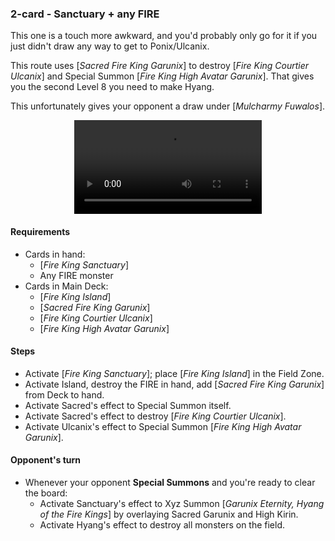 ### 2-card - Sanctuary + any FIRE

This one is a touch more awkward, and you'd probably only go for it if you just didn't draw any way to get to Ponix/Ulcanix.

This route uses [_Sacred Fire King Garunix_] to destroy [_Fire King Courtier Ulcanix_] and Special Summon [_Fire King High Avatar Garunix_]. That gives you the second Level 8 you need to make Hyang.

This unfortunately gives your opponent a draw under [_Mulcharmy Fuwalos_].

<center>
<video controls>
  <source src="hyang/sanctuary.mp4" type="video/mp4">
  Your browser does not support the MP4 format, or the &lt;video&gt; tag.
</video>
</center>

#### Requirements
- Cards in hand:
    - [_Fire King Sanctuary_]
    - Any FIRE monster
- Cards in Main Deck:
    - [_Fire King Island_]
    - [_Sacred Fire King Garunix_]
    - [_Fire King Courtier Ulcanix_]
    - [_Fire King High Avatar Garunix_]

#### Steps
- Activate [_Fire King Sanctuary_]; place [_Fire King Island_] in the Field Zone.
- Activate Island, destroy the FIRE in hand, add [_Sacred Fire King Garunix_] from Deck to hand.
- Activate Sacred's effect to Special Summon itself.
- Activate Sacred's effect to destroy [_Fire King Courtier Ulcanix_].
- Activate Ulcanix's effect to Special Summon [_Fire King High Avatar Garunix_].

#### Opponent's turn
- Whenever your opponent **Special Summons** and you're ready to clear the board:
  - Activate Sanctuary's effect to Xyz Summon [_Garunix Eternity, Hyang of the Fire Kings_] by overlaying Sacred Garunix and High Kirin.
  - Activate Hyang's effect to destroy all monsters on the field.